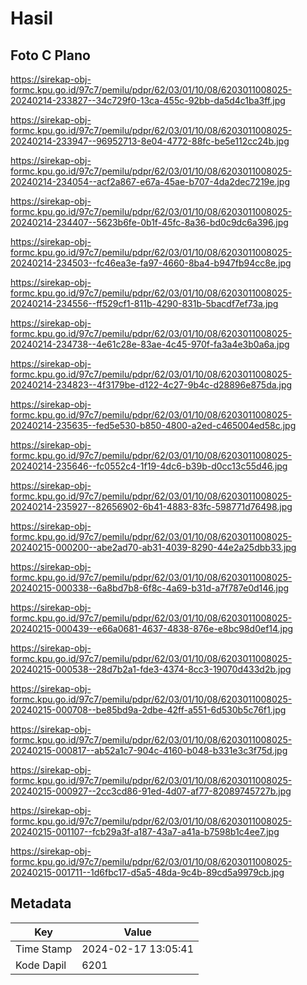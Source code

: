 # Hasil

## Foto C Plano

https://sirekap-obj-formc.kpu.go.id/97c7/pemilu/pdpr/62/03/01/10/08/6203011008025-20240214-233827--34c729f0-13ca-455c-92bb-da5d4c1ba3ff.jpg

https://sirekap-obj-formc.kpu.go.id/97c7/pemilu/pdpr/62/03/01/10/08/6203011008025-20240214-233947--96952713-8e04-4772-88fc-be5e112cc24b.jpg

https://sirekap-obj-formc.kpu.go.id/97c7/pemilu/pdpr/62/03/01/10/08/6203011008025-20240214-234054--acf2a867-e67a-45ae-b707-4da2dec7219e.jpg

https://sirekap-obj-formc.kpu.go.id/97c7/pemilu/pdpr/62/03/01/10/08/6203011008025-20240214-234407--5623b6fe-0b1f-45fc-8a36-bd0c9dc6a396.jpg

https://sirekap-obj-formc.kpu.go.id/97c7/pemilu/pdpr/62/03/01/10/08/6203011008025-20240214-234503--fc46ea3e-fa97-4660-8ba4-b947fb94cc8e.jpg

https://sirekap-obj-formc.kpu.go.id/97c7/pemilu/pdpr/62/03/01/10/08/6203011008025-20240214-234556--ff529cf1-811b-4290-831b-5bacdf7ef73a.jpg

https://sirekap-obj-formc.kpu.go.id/97c7/pemilu/pdpr/62/03/01/10/08/6203011008025-20240214-234738--4e61c28e-83ae-4c45-970f-fa3a4e3b0a6a.jpg

https://sirekap-obj-formc.kpu.go.id/97c7/pemilu/pdpr/62/03/01/10/08/6203011008025-20240214-234823--4f3179be-d122-4c27-9b4c-d28896e875da.jpg

https://sirekap-obj-formc.kpu.go.id/97c7/pemilu/pdpr/62/03/01/10/08/6203011008025-20240214-235635--fed5e530-b850-4800-a2ed-c465004ed58c.jpg

https://sirekap-obj-formc.kpu.go.id/97c7/pemilu/pdpr/62/03/01/10/08/6203011008025-20240214-235646--fc0552c4-1f19-4dc6-b39b-d0cc13c55d46.jpg

https://sirekap-obj-formc.kpu.go.id/97c7/pemilu/pdpr/62/03/01/10/08/6203011008025-20240214-235927--82656902-6b41-4883-83fc-598771d76498.jpg

https://sirekap-obj-formc.kpu.go.id/97c7/pemilu/pdpr/62/03/01/10/08/6203011008025-20240215-000200--abe2ad70-ab31-4039-8290-44e2a25dbb33.jpg

https://sirekap-obj-formc.kpu.go.id/97c7/pemilu/pdpr/62/03/01/10/08/6203011008025-20240215-000338--6a8bd7b8-6f8c-4a69-b31d-a7f787e0d146.jpg

https://sirekap-obj-formc.kpu.go.id/97c7/pemilu/pdpr/62/03/01/10/08/6203011008025-20240215-000439--e66a0681-4637-4838-876e-e8bc98d0ef14.jpg

https://sirekap-obj-formc.kpu.go.id/97c7/pemilu/pdpr/62/03/01/10/08/6203011008025-20240215-000538--28d7b2a1-fde3-4374-8cc3-19070d433d2b.jpg

https://sirekap-obj-formc.kpu.go.id/97c7/pemilu/pdpr/62/03/01/10/08/6203011008025-20240215-000708--be85bd9a-2dbe-42ff-a551-6d530b5c76f1.jpg

https://sirekap-obj-formc.kpu.go.id/97c7/pemilu/pdpr/62/03/01/10/08/6203011008025-20240215-000817--ab52a1c7-904c-4160-b048-b331e3c3f75d.jpg

https://sirekap-obj-formc.kpu.go.id/97c7/pemilu/pdpr/62/03/01/10/08/6203011008025-20240215-000927--2cc3cd86-91ed-4d07-af77-82089745727b.jpg

https://sirekap-obj-formc.kpu.go.id/97c7/pemilu/pdpr/62/03/01/10/08/6203011008025-20240215-001107--fcb29a3f-a187-43a7-a41a-b7598b1c4ee7.jpg

https://sirekap-obj-formc.kpu.go.id/97c7/pemilu/pdpr/62/03/01/10/08/6203011008025-20240215-001711--1d6fbc17-d5a5-48da-9c4b-89cd5a9979cb.jpg


## Metadata

| Key        | Value               |
| ---------- | ------------------- |
| Time Stamp | 2024-02-17 13:05:41 |
| Kode Dapil | 6201                |



